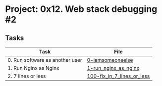 # Project: 0x12. Web stack debugging #2

## Tasks

| Task                            | File                                                       |
|---------------------------------|------------------------------------------------------------|
| 0. Run software as another user | [0-iamsomeoneelse](./0-iamsomeoneelse)                     |
| 1. Run Nginx as Nginx           | [1-run_nginx_as_nginx](./1-run_nginx_as_nginx)             |
| 2. 7 lines or less              | [100-fix_in_7_lines_or_less](./100-fix_in_7_lines_or_less) |
